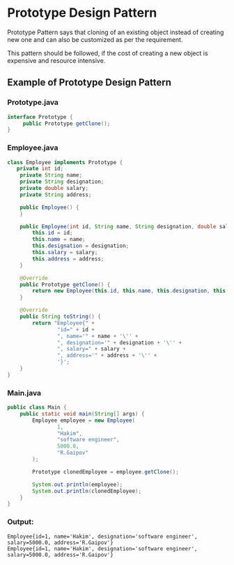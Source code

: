 # Prototype Design Pattern
Prototype Pattern says that cloning of an existing object instead of creating new one and can also be customized as per the requirement.

This pattern should be followed, if the cost of creating a new object is expensive and resource intensive.

## Example of Prototype Design Pattern

### Prototype.java
  
```java
interface Prototype {  
     public Prototype getClone();     
}
```

### Employee.java

```java
class Employee implements Prototype {  
   private int id;
    private String name;
    private String designation;
    private double salary;
    private String address;

    public Employee() {
    }

    public Employee(int id, String name, String designation, double salary, String address) {
        this.id = id;
        this.name = name;
        this.designation = designation;
        this.salary = salary;
        this.address = address;
    }

    @Override
    public Prototype getClone() {
        return new Employee(this.id, this.name, this.designation, this.salary, this.address);
    }

    @Override
    public String toString() {
        return "Employee{" +
                "id=" + id +
                ", name='" + name + '\'' +
                ", designation='" + designation + '\'' +
                ", salary=" + salary +
                ", address='" + address + '\'' +
                '}';
    }
}
```

### Main.java

```java
public class Main {
    public static void main(String[] args) {
        Employee employee = new Employee(
                1,
                "Hakim",
                "software engineer",
                5000.0,
                "R.Gaipov"
        );

        Prototype clonedEmployee = employee.getClone();

        System.out.println(employee);
        System.out.println(clonedEmployee);
    }
}
```

### Output:

```
Employee{id=1, name='Hakim', designation='software engineer', salary=5000.0, address='R.Gaipov'}
Employee{id=1, name='Hakim', designation='software engineer', salary=5000.0, address='R.Gaipov'}
```
